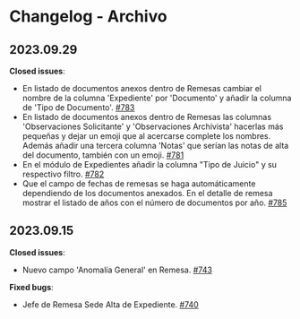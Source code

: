 # Changelog - Archivo

## 2023.09.29

**Closed issues**:

- En listado de documentos anexos dentro de Remesas cambiar el nombre de la columna 'Expediente' por 'Documento' y añadir la columna de 'Tipo de Documento'. [\#783](https://github.com/PJECZ/pjecz-plataforma-web/issues/783)
- En listado de documentos anexos dentro de Remesas las columnas 'Observaciones Solicitante' y 'Observaciones Archivista' hacerlas más pequeñas y dejar un emoji que al acercarse complete los nombres. Además añadir una tercera columna 'Notas' que serían las notas de alta del documento, también con un emoji. [\#781](https://github.com/PJECZ/pjecz-plataforma-web/issues/781)
- En el módulo de Expedientes añadir la columna "Tipo de Juicio" y su respectivo filtro. [\#782](https://github.com/PJECZ/pjecz-plataforma-web/issues/782)
- Que el campo de fechas de remesas se haga automáticamente dependiendo de los documentos anexados. En el detalle de remesa mostrar el listado de años con el número de documentos por año.
  [\#785](https://github.com/PJECZ/pjecz-plataforma-web/issues/785)

## 2023.09.15

**Closed issues**:

- Nuevo campo 'Anomalía General' en Remesa. [\#743](https://github.com/PJECZ/pjecz-plataforma-web/issues/743)

**Fixed bugs**:

- Jefe de Remesa Sede Alta de Expediente. [\#740](https://github.com/PJECZ/pjecz-plataforma-web/issues/740)
